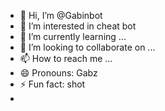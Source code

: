 - 👋 Hi, I’m @Gabinbot
- 👀 I’m interested in cheat bot
- 🌱 I’m currently learning ...
- 💞️ I’m looking to collaborate on ...
- 📫 How to reach me ...
- 😄 Pronouns: Gabz
- ⚡ Fun fact: shot
- 

<!---
Gabinbot/Gabinbot is a ✨ special ✨ repository because its `README.md` (this file) appears on your GitHub profile.
You can click the Preview link to take a look at your changes.
--->
